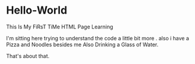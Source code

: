# Hello-World
This Is My FiRsT TiMe HTML Page Learning

I'm sitting here trying to understand the code a little bit more . also i have a Pizza and Noodles besides me
Also Drinking a Glass of Water. 

That's about that.
